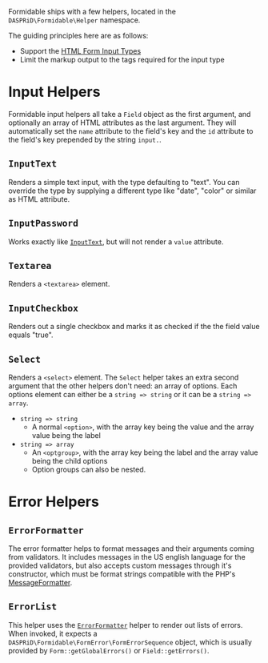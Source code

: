 Formidable ships with a few helpers, located in the `DASPRiD\Formidable\Helper` namespace.

The guiding principles here are as follows:

- Support the [HTML Form Input Types](http://www.w3schools.com/html/html_form_input_types.asp)
- Limit the markup output to the tags required for the input type

# Input Helpers

Formidable input helpers all take a `Field` object as the first argument, and optionally an array of HTML attributes as
the last argument. They will automatically set the `name` attribute to the field's key and the `id` attribute to the
field's key prepended by the string `input.`.

## `InputText`

Renders a simple text input, with the type defaulting to "text". You can override the type by supplying a different type
like "date", "color" or similar as HTML attribute.

## `InputPassword`

Works exactly like [`InputText`](#inputtext), but will not render a `value` attribute.

## `Textarea`

Renders a `<textarea>` element.

## `InputCheckbox`

Renders out a single checkbox and marks it as checked if the the field value equals "true".

## `Select`

Renders a `<select>` element. The `Select` helper takes an extra second argument that the other helpers don't need: an
array of options. Each options element can either be a `string => string` or it can be a `string => array`.

- `string => string`
    - A normal `<option>`, with the array key being the value and the array value being the label
- `string => array`
    - An `<optgroup>`, with the array key being the label and the array value being the child options
    - Option groups can also be nested.

# Error Helpers

## `ErrorFormatter`

The error formatter helps to format messages and their arguments coming from validators. It includes messages in the US
english language for the provided validators, but also accepts custom messages through it's constructor, which must be
format strings compatible with the PHP's [MessageFormatter](http://php.net/manual/en/class.messageformatter.php).

## `ErrorList`

This helper uses the [`ErrorFormatter`](#errorformatter) helper to render out lists of errors. When invoked, it expects
a `DASPRiD\Formidable\FormError\FormErrorSequence` object, which is usually provided by `Form::getGlobalErrors()` or
`Field::getErrors()`.
